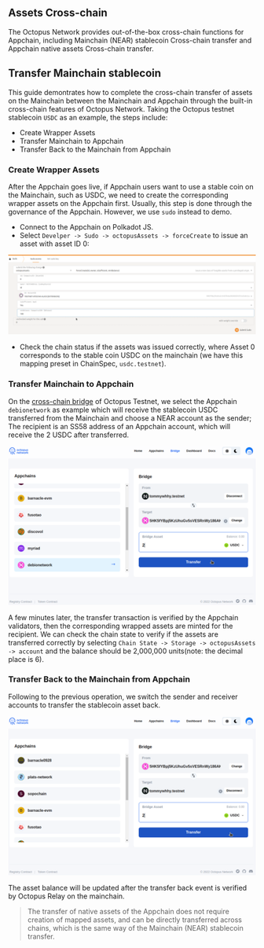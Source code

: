 ## Assets Cross-chain

The Octopus Network provides out-of-the-box cross-chain functions for Appchain, including Mainchain (NEAR) stablecoin Cross-chain transfer and Appchain native assets Cross-chain transfer.

## Transfer Mainchain stablecoin

This guide demontrates how to complete the cross-chain transfer of assets on the Mainchain between the Mainchain and Appchain through the built-in cross-chain features of Octopus Network. Taking the Octopus testnet stablecoin `USDC` as an example, the steps include:

- Create Wrapper Assets
- Transfer Mainchain to Appchain
- Transfer Back to the Mainchain from Appchain

### Create Wrapper Assets

After the Appchain goes live, if Appchain users want to use a stable coin on the Mainchain, such as USDC, we need to create the corresponding wrapper assets on the Appchain first. Usually, this step is done through the governance of the Appchain. However, we use `sudo` instead to demo.

- Connect to the Appchain on Polkadot JS.
- Select `Develper -> Sudo -> octopusAssets -> forceCreate` to issue an asset with asset ID 0:

![Create Asset](../images/guides/create_asset.png)

- Check the chain status if the assets was issued correctly, where Asset 0 corresponds to the stable coin USDC on the mainchain (we have this mapping preset in ChainSpec, `usdc.testnet`).

### Transfer Mainchain to Appchain

On the [cross-chain bridge](https://testnet.oct.network/bridge) of Octopus Testnet, we select the Appchain `debionetwork` as example which will receive the stablecoin USDC transferred from the Mainchain and choose a NEAR account as the sender; The recipient is an SS58 address of an Appchain account, which will receive the 2 USDC after transferred.

![Transfer USDC assets](../images/guides/transfer_usdc.jpg)

A few minutes later, the transfer transaction is verified by the Appchain validators, then the corresponding wrapped assets are minted for the recipient. We can check the chain state to verify if the assets are transferred correctly by selecting `Chain State -> Storage -> octopusAssets -> account` and the balance should be 2,000,000 units(note: the decimal place is 6).

### Transfer Back to the Mainchain from Appchain

Following to the previous operation, we switch the sender and receiver accounts to transfer the stablecoin asset back.

![Redeem USDC assets](../images/guides/redeem_usdc.jpg)

The asset balance will be updated after the transfer back event is verified by Octopus Relay on the mainchain.

> The transfer of native assets of the Appchain does not require creation of mapped assets, and can be directly transferred across chains, which is the same way of the Mainchain (NEAR) stablecoin transfer.

